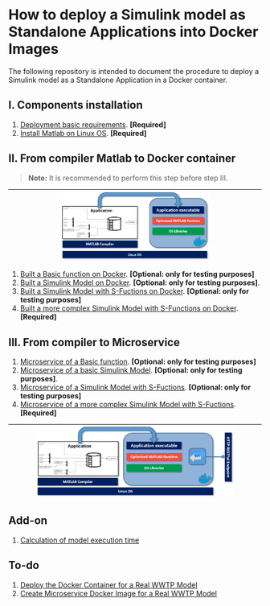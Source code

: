 # How to deploy a Simulink model as Standalone Applications into Docker Images

The following repository is intended to document the procedure to deploy a Simulink model as a Standalone Application in a Docker container.

## I. Components installation

1. [Deployment basic requirements](./documentation/BasicReq.md). **[Required]**
2. [Install Matlab on Linux OS](./documentation/MatlabOnLinux.md). **[Required]**

## II. From compiler Matlab to Docker container

> **Note:** It is recommended to perform this step before step III.

|<img src="./documentation/images/CompilerToDocker.png"  width=60% height=60%>|
|:---------------------------------------------------------------------------:|

1. [Built a Basic function on Docker](./documentation/BasicFunctionDocker.md). **[Optional: only for testing purposes]**
2. [Built a Simulink Model on Docker](./documentation/SimuDockerDep.md). **[Optional: only for testing purposes]**.
3. [Built a Simulink Model with S-Fuctions on Docker](./documentation/SimS-FunctDockerDep.md). **[Optional: only for testing purposes]**
4. [Built a  more complex Simulink Model with S-Functions on Docker](./documentation/ComplexSampleWWTPDockerDep.md). **[Required]**

## III. From compiler to Microservice

1. [Microservice of a Basic function](./documentation/BasicFunctionRESTDocker.md). **[Optional: only for testing purposes]**
2. [Microservice of a basic Simulink Model](./documentation/SimuRESTDocker.md). **[Optional: only for testing purposes]**.
3. [Microservice of a Simulink Model with S-Fuctions](./documentation/SimS-FunctRESTDocker.md). **[Optional: only for testing purposes]**
4. [Microservice of a more complex Simulink Model with S-Fuctions](./documentation/ComplexSampleWWTPRESTDocker.md). **[Required]**

|<img src="./documentation/images/CompilerToRESTToDocker.png"  width=80% height=80%>|
|:---------------------------------------------------------------------------------:|

## Add-on

1. [Calculation of model execution time](./documentation/ExecutionTime.md)

## To-do

1. [Deploy the Docker Container for a Real WWTP Model](https://es.mathworks.com/help/compiler_sdk/mps_dev_test/create-a-microservice-docker-image.html)
2. [Create Microservice Docker Image for a Real WWTP Model](https://es.mathworks.com/help/compiler_sdk/mps_dev_test/create-a-microservice-docker-image.html)

